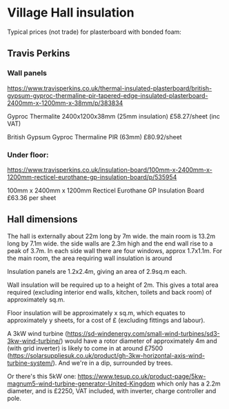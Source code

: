 # Village Hall insulation

Typical prices (not trade) for plasterboard with bonded foam:

## Travis Perkins

### Wall panels

https://www.travisperkins.co.uk/thermal-insulated-plasterboard/british-gypsum-gyproc-thermaline-pir-tapered-edge-insulated-plasterboard-2400mm-x-1200mm-x-38mm/p/383834

Gyproc Thermalite 2400x1200x38mm (25mm insulation) £58.27/sheet (inc VAT)

British Gypsum Gyproc Thermaline PIR (63mm) £80.92/sheet

### Under floor:

https://www.travisperkins.co.uk/insulation-board/100mm-x-2400mm-x-1200mm-recticel-eurothane-gp-insulation-board/p/535954

100mm x 2400mm x 1200mm Recticel Eurothane GP Insulation Board £63.36 
per sheet

## Hall dimensions

The hall is externally about 22m long by 7m wide.
the main room is 13.2m long by 7.1m wide.  the side walls are 2.3m high and the end wall rise to a peak of 3.7m.  In each side wall there are four windows, approx 1.7x1.1m.  For the main room, the area requiring wall insulation is around

Insulation panels are 1.2x2.4m, giving an area of 2.9sq.m each.

Wall insulation will be required up to a height of 2m.  This gives a total area required (excluding interior end walls, kitchen, toilets and back room) of approximately sq.m.

Floor insulation will be approximately x sq.m, which equates to approximately y sheets, for a cost of £ (excluding fittings and labour).

A 3kW wind turbine (https://sd-windenergy.com/small-wind-turbines/sd3-3kw-wind-turbine/) would have a rotor diameter of approximately 4m and (with grid inverter) is likely to come in at around £7500 (https://solarsuppliesuk.co.uk/product/gh-3kw-horizontal-axis-wind-turbine-system/).  And we're in a dip, surrounded by trees.

Or there's this 5kW one: https://www.tesup.co.uk/product-page/5kw-magnum5-wind-turbine-generator-United-Kingdom which only has a 2.2m diameter, and is £2250, VAT included, with inverter, charge controller and pole. 